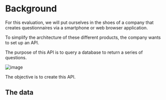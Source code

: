 # Background

For this evaluation, we will put ourselves in the shoes of a company that creates questionnaires via a smartphone or web browser application.

To simplify the architecture of these different products, the company wants to set up an API.

The purpose of this API is to query a database to return a series of questions.

![image](https://github.com/rudydesplan/datascientest_devops/assets/26719622/5839cc0b-7823-474c-91b2-52352acecc86)

The objective is to create this API.

## The data
